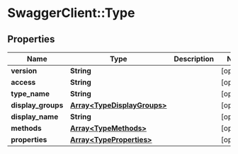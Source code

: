 # SwaggerClient::Type

## Properties
Name | Type | Description | Notes
------------ | ------------- | ------------- | -------------
**version** | **String** |  | [optional] 
**access** | **String** |  | [optional] 
**type_name** | **String** |  | [optional] 
**display_groups** | [**Array&lt;TypeDisplayGroups&gt;**](TypeDisplayGroups.md) |  | [optional] 
**display_name** | **String** |  | [optional] 
**methods** | [**Array&lt;TypeMethods&gt;**](TypeMethods.md) |  | [optional] 
**properties** | [**Array&lt;TypeProperties&gt;**](TypeProperties.md) |  | [optional] 


